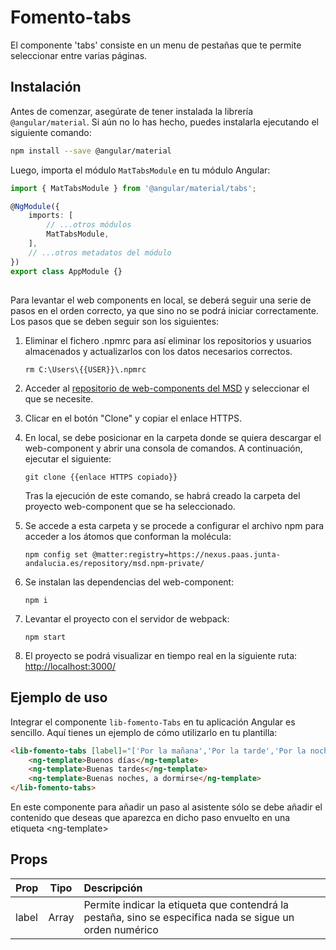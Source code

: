 # Fomento-tabs

El componente 'tabs' consiste en un menu de pestañas que te permite seleccionar entre varias páginas.

## Instalación

Antes de comenzar, asegúrate de tener instalada la librería `@angular/material`. Si aún no lo has hecho, puedes instalarla ejecutando el siguiente comando:

```bash
npm install --save @angular/material
```

Luego, importa el módulo `MatTabsModule` en tu módulo Angular:

```typescript
import { MatTabsModule } from '@angular/material/tabs';

@NgModule({
	imports: [
		// ...otros módulos
		MatTabsModule,
	],
	// ...otros metadatos del módulo
})
export class AppModule {}
```

##

Para levantar el web components en local, se deberá seguir una serie de pasos en el orden correcto, ya que sino no se podrá iniciar correctamente. Los pasos que se deben seguir son los siguientes:

1. Eliminar el fichero .npmrc para así eliminar los repositorios y usuarios almacenados y actualizarlos con los datos necesarios correctos.

   ```
   rm C:\Users\{{USER}}\.npmrc
   ```

2. Acceder al [repositorio de web-components del MSD](https://gitlab.juntadeandalucia.es/pt-exp-webcomponents) y seleccionar el que se necesite.
3. Clicar en el botón "Clone" y copiar el enlace HTTPS.
4. En local, se debe posicionar en la carpeta donde se quiera descargar el web-component y abrir una consola de comandos. A continuación, ejecutar el siguiente:
   ```
   git clone {{enlace HTTPS copiado}}
   ```
   Tras la ejecución de este comando, se habrá creado la carpeta del proyecto web-component que se ha seleccionado.
5. Se accede a esta carpeta y se procede a configurar el archivo npm para acceder a los átomos que conforman la molécula:
   ```
   npm config set @matter:registry=https://nexus.paas.junta-andalucia.es/repository/msd.npm-private/
   ```
6. Se instalan las dependencias del web-component:
   ```
   npm i
   ```
7. Levantar el proyecto con el servidor de webpack:
   ```
   npm start
   ```
8. El proyecto se podrá visualizar en tiempo real en la siguiente ruta: [http://localhost:3000/](http://localhost:3000/)

## Ejemplo de uso

Integrar el componente `lib-fomento-Tabs` en tu aplicación Angular es sencillo. Aquí tienes un ejemplo de cómo utilizarlo en tu plantilla:

```html
<lib-fomento-tabs [label]="['Por la mañana','Por la tarde','Por la noche']">
	<ng-template>Buenos días</ng-template>
	<ng-template>Buenas tardes</ng-template>
	<ng-template>Buenas noches, a dormirse</ng-template>
</lib-fomento-tabs>
```

En este componente para añadir un paso al asistente sólo se debe añadir el contenido que deseas que aparezca en dicho paso envuelto en una etiqueta \<ng-template>

## Props

| Prop  |     Tipo      | Descripción                                                                                              |
| :---- | :-----------: | :------------------------------------------------------------------------------------------------------- |
| label | Array<string> | Permite indicar la etiqueta que contendrá la pestaña, sino se especifica nada se sigue un orden numérico |
